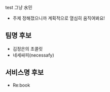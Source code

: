 test
그냥 水민
- 주제 정해졌으니까 계획적으로 열심히 움직여봐요!

## 팀명 후보
- 김정은의 초콜릿
- 네세싸피(necessafy)



## 서비스명 후보

- Re:book 